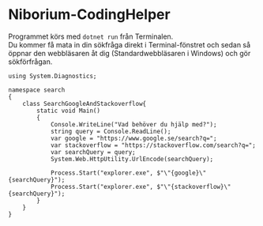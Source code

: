 # Niborium-CodingHelper

Programmet körs med ```dotnet run``` från Terminalen.\
Du kommer få mata in din sökfråga direkt i Terminal-fönstret och sedan så öppnar den webbläsaren åt dig (Standardwebbläsaren i Windows) och gör sökförfrågan.
```
using System.Diagnostics;

namespace search
{
    class SearchGoogleAndStackoverflow{
        static void Main()
        {
            Console.WriteLine("Vad behöver du hjälp med?");
            string query = Console.ReadLine();
            var google = "https://www.google.se/search?q=";
            var stackoverflow = "https://stackoverflow.com/search?q=";
            var searchQuery = query;
            System.Web.HttpUtility.UrlEncode(searchQuery);

            Process.Start("explorer.exe", $"\"{google}\"{searchQuery}");
            Process.Start("explorer.exe", $"\"{stackoverflow}\"{searchQuery}");
        }
    }
}
```
